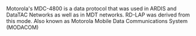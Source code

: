 Motorola's MDC-4800 is a data protocol that was used in ARDIS and DataTAC Networks as well as in MDT networks. RD-LAP was derived from this mode. Also known as Motorola Mobile Data Communications System (MODACOM)